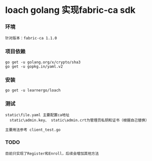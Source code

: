 # loach golang 实现fabric-ca sdk

### 环境

```
针对版本：fabric-ca 1.1.0
```

### 项目依赖


```
go get -u golang.org/x/crypto/sha3
go get -u gopkg.in/yaml.v2
```

### 安装


```
go get -u learnergo/loach
```

### 测试


```
static\file.yaml 主要配置ca地址
  static\admin.key、 static\admin.crt为管理员私钥和证书（根据自己替换）

主要用法参考 client_test.go
```

### TODO

```
目前只实现了Register和Enroll，后续会增加其他方法
```
